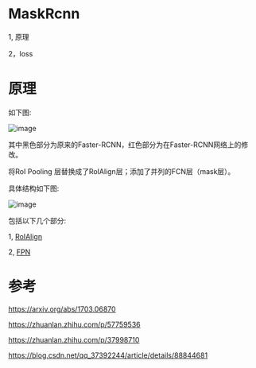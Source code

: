 MaskRcnn
===

1, 原理

2，loss


原理
===

如下图:

![image](https://user-images.githubusercontent.com/37278270/131234849-ef6da8f2-eed1-4cf0-b31d-e3ea5f5fe565.png)

其中黑色部分为原来的Faster-RCNN，红色部分为在Faster-RCNN网络上的修改。

将RoI Pooling 层替换成了RoIAlign层；添加了并列的FCN层（mask层）。

具体结构如下图:

![image](https://user-images.githubusercontent.com/37278270/131235615-fe7f1f6c-c5d3-4a77-b929-8d96f104281f.png)

包括以下几个部分:

1, [RoIAlign](./two.md)

2, [FPN]()





参考
===

https://arxiv.org/abs/1703.06870

https://zhuanlan.zhihu.com/p/57759536

https://zhuanlan.zhihu.com/p/37998710

https://blog.csdn.net/qq_37392244/article/details/88844681
















